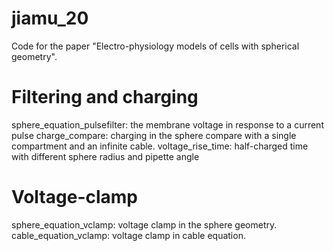 # jiamu_20

Code for the paper "Electro-physiology models of cells with spherical geometry".

# Filtering and charging  
sphere_equation_pulsefilter: the membrane voltage in response to a current pulse 
charge_compare: charging in the sphere compare with a single compartment and an infinite cable.
voltage_rise_time: half-charged time with different sphere radius and pipette angle

# Voltage-clamp 
sphere_equation_vclamp: voltage clamp in the sphere geometry.
cable_equation_vclamp: voltage clamp in cable equation.

